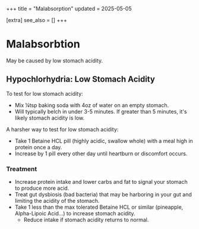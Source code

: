+++
title = "Malabsorption"
updated = 2025-05-05

[extra]
see_also = []
+++


# Malabsorbtion
May be caused by low stomach acidity. 

## Hypochlorhydria: Low Stomach Acidity

To test for low stomach acidity:
- Mix ¼tsp baking soda with 4oz of water on an empty stomach.
- Will typically belch in under 3-5 minutes. If greater than 5 minutes, it's likely stomach acidity is low.

A harsher way to test for low stomach acidity:
- Take 1 Betaine HCL pill (highly acidic, swallow whole) with a meal high in protein once a day.
- Increase by 1 pill every other day until heartburn or discomfort occurs. 

### Treatment
- Increase protein intake and lower carbs and fat to signal your stomach to produce more acid.
- Treat gut dysbiosis (bad bacteria) that may be harboring in your gut and limiting the acidity of the stomach.
- Take 1 less than the max tolerated Betaine HCL or similar (pineapple, Alpha-Lipoic Acid...) to increase stomach acidity. 
    - Reduce intake if stomach acidity returns to normal.